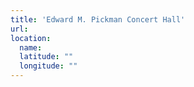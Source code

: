 ```yaml
---
title: 'Edward M. Pickman Concert Hall'
url:
location:
  name:
  latitude: ""
  longitude: ""
---
```


